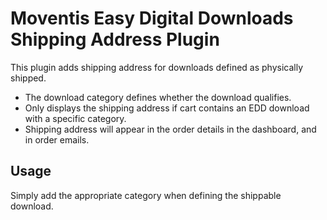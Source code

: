 # Moventis Easy Digital Downloads Shipping Address Plugin

This plugin adds shipping address for downloads defined as physically shipped.

* The download category defines whether the download qualifies.
* Only displays the shipping address if cart contains an EDD download with a specific category.
* Shipping address will appear in the order details in the dashboard, and in order emails.

## Usage

Simply add the appropriate category when defining the shippable download.
